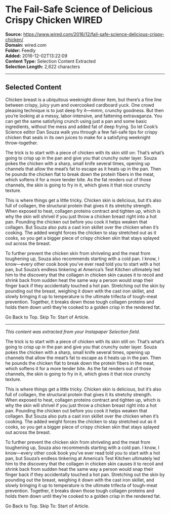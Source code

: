 # The Fail-Safe Science of Delicious Crispy Chicken WIRED

**Source:** https://www.wired.com/2016/12/fail-safe-science-delicious-crispy-chicken/  
**Domain:** wired.com  
**Folder:** Feedly  
**Added:** 2016-12-02T13:22:09  
**Content Type:** Selection Content Extracted  
**Selection Length:** 2,622 characters  


---

## Selected Content

Chicken breast is a ubiquitous weeknight dinner item, but there’s a fine line between crispy, juicy yum and overcooked cardboard yuck. One crowd pleasing technique is to just deep fry it—mmm, crunchy goodness. But then you’re looking at a messy, labor-intensive, and fattening extravaganza. You can get the same satisfying crunch using just a pan and some basic ingredients, without the mess and added fat of deep frying. So let Cook’s Science editor Dan Souza walk you through a few fail-safe tips for crispy chicken that seals in its own juices to make for a satisfying weeknight throw-together.

The trick is to start with a piece of chicken with its skin still on: That’s what’s going to crisp up in the pan and give you that crunchy outer layer. Souza pokes the chicken with a sharp, small knife several times, opening up channels that allow the meat’s fat to escape as it heats up in the pan. Then he pounds the chicken flat to break down the protein fibers in the meat, which softens it for a more tender bite. As the fat renders out of those channels, the skin is going to fry in it, which gives it that nice crunchy texture.

This is where things get a little tricky. Chicken skin is delicious, but it’s also full of collagen, the structural protein that gives it its stretchy strength. When exposed to heat, collagen proteins contract and tighten up, which is why the skin will shrivel if you just throw a chicken breast right into a hot pan. Pounding the chicken out before you cook it helps weaken that collagen. But Souza also puts a cast iron skillet over the chicken when it’s cooking. The added weight forces the chicken to stay stretched out as it cooks, so you get a bigger piece of crispy chicken skin that stays splayed out across the breast.

To further prevent the chicken skin from shriveling and the meat from toughening up, Souza also recommends starting with a cold pan. I know, I know—every other cook book you’ve ever read told you to start with a hot pan, but Souza’s endless tinkering at America’s Test Kitchen ultimately led him to the discovery that the collagen in chicken skin causes it to recoil and shrink back from sudden heat the same way a person would snap their finger back if they accidentally touched a hot pan. Stretching out the skin by pounding out the breast, weighing it down with the cast iron skillet, and slowly bringing it up to temperature is the ultimate trifecta of tough-meat prevention. Together, it breaks down those tough collagen proteins and holds them down until they’re cooked to a golden crisp in the rendered fat.

Go Back to Top. Skip To: Start of Article.

---

*This content was extracted from your Instapaper Selection field.*

The trick is to start with a piece of chicken with its skin still on: That’s what’s going to crisp up in the pan and give you that crunchy outer layer. Souza pokes the chicken with a sharp, small knife several times, opening up channels that allow the meat’s fat to escape as it heats up in the pan. Then he pounds the chicken flat to break down the protein fibers in the meat, which softens it for a more tender bite. As the fat renders out of those channels, the skin is going to fry in it, which gives it that nice crunchy texture.

This is where things get a little tricky. Chicken skin is delicious, but it’s also full of collagen, the structural protein that gives it its stretchy strength. When exposed to heat, collagen proteins contract and tighten up, which is why the skin will shrivel if you just throw a chicken breast right into a hot pan. Pounding the chicken out before you cook it helps weaken that collagen. But Souza also puts a cast iron skillet over the chicken when it’s cooking. The added weight forces the chicken to stay stretched out as it cooks, so you get a bigger piece of crispy chicken skin that stays splayed out across the breast.

To further prevent the chicken skin from shriveling and the meat from toughening up, Souza also recommends starting with a cold pan. I know, I know—every other cook book you’ve ever read told you to start with a hot pan, but Souza’s endless tinkering at America’s Test Kitchen ultimately led him to the discovery that the collagen in chicken skin causes it to recoil and shrink back from sudden heat the same way a person would snap their finger back if they accidentally touched a hot pan. Stretching out the skin by pounding out the breast, weighing it down with the cast iron skillet, and slowly bringing it up to temperature is the ultimate trifecta of tough-meat prevention. Together, it breaks down those tough collagen proteins and holds them down until they’re cooked to a golden crisp in the rendered fat.

Go Back to Top. Skip To: Start of Article.
